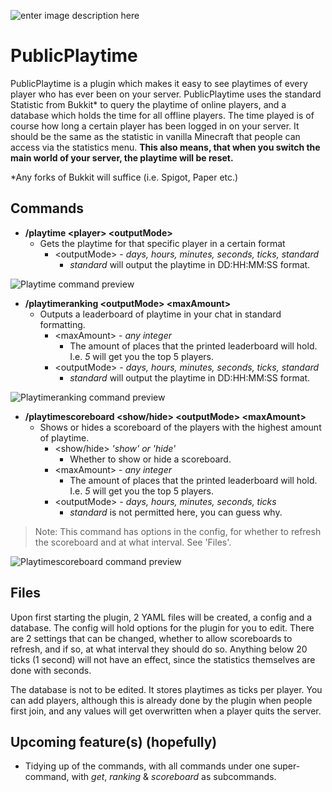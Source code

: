 ![enter image description here](https://i.imgur.com/YcSSgNX.png)
# PublicPlaytime 

PublicPlaytime is a plugin which makes it easy to see playtimes of every player who has ever been on your server. PublicPlaytime uses the standard Statistic from Bukkit* to query the playtime of online players, and a database which holds the time for all offline players. The time played is of course how long a certain player has been logged in on your server. It should be the same as the statistic in vanilla Minecraft that people can access via the statistics menu. **This also means, that when you switch the main world of your server, the playtime will be reset.**

*Any forks of Bukkit will suffice (i.e. Spigot, Paper etc.)

## Commands

* **/playtime \<player> \<outputMode>** 
	* Gets the playtime for that specific player in a certain format
		* \<outputMode> - _days, hours, minutes, seconds, ticks, standard_
			* _standard_ will output the playtime in DD:HH:MM:SS format.
			
![Playtime command preview](https://i.imgur.com/JrMr6O3.png)

* **/playtimeranking \<outputMode> \<maxAmount>** 
	* Outputs a leaderboard of playtime in your chat in standard formatting. 
		* \<maxAmount> - _any integer_ 
			* The amount of places that the printed leaderboard will hold. I.e. _5_ will get you the top 5 players.
		* \<outputMode> - _days, hours, minutes, seconds, ticks, standard_
			* _standard_ will output the playtime in DD:HH:MM:SS format.

![Playtimeranking command preview](https://i.imgur.com/nl0TvIQ.png)

* **/playtimescoreboard \<show/hide> \<outputMode> \<maxAmount>** 
	* Shows or hides a scoreboard of the players with the highest amount of playtime.
		* \<show/hide> _'show' or 'hide'_
			* Whether to show or hide a scoreboard.
		* \<maxAmount> - _any integer_ 
			* The amount of places that the printed leaderboard will hold. I.e. _5_ will get you the top 5 players.
		* \<outputMode> - _days, hours, minutes, seconds, ticks_
			* _standard_ is not permitted here, you can guess why.

> Note: This command has options in the config, for whether to refresh the scoreboard and at what interval. See 'Files'.

![Playtimescoreboard command preview](https://i.imgur.com/VEflXFH.png)

## Files 
Upon first starting the plugin, 2 YAML files will be created, a config and a database. The config will hold options for the plugin for you to edit. There are 2 settings that can be changed, whether to allow scoreboards to refresh, and if so, at what interval they should do so. Anything below 20 ticks (1 second) will not have an effect, since the statistics themselves are done with seconds.

The database is not to be edited. It stores playtimes as ticks per player. You can add players, although this is already done by the plugin when people first join, and any values will get overwritten when a player quits the server. 

## Upcoming feature(s) (hopefully) 
- Tidying up of the commands, with all commands under one super-command, with _get_, _ranking_ & _scoreboard_ as subcommands.
